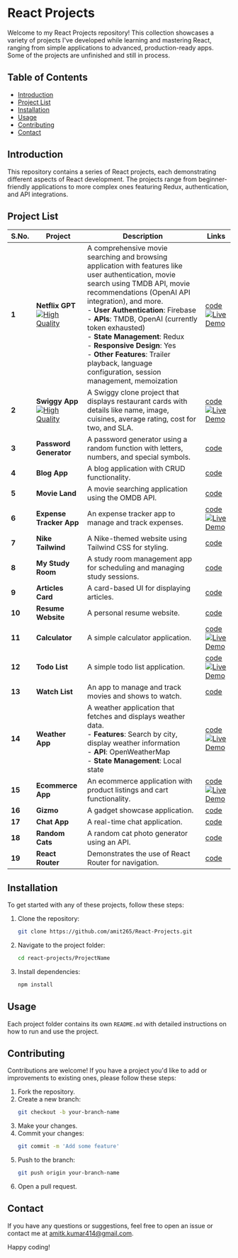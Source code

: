 <link rel="stylesheet" href="https://cdnjs.cloudflare.com/ajax/libs/font-awesome/6.0.0-beta3/css/all.min.css">

# React Projects

Welcome to my React Projects repository! This collection showcases a variety of projects I've developed while learning and mastering React, ranging from simple applications to advanced, production-ready apps. Some of the projects are unfinished and still in process.

## Table of Contents

- [Introduction](#introduction)
- [Project List](#project-list)
- [Installation](#installation)
- [Usage](#usage)
- [Contributing](#contributing)
- [Contact](#contact)

## Introduction

This repository contains a series of React projects, each demonstrating different aspects of React development. The projects range from beginner-friendly applications to more complex ones featuring Redux, authentication, and API integrations.

## Project List

|S.No.       | Project                                                                                                                                     | Description                                                                                                                                                                                                                                                                                                                                                                                                                                                     | Links                                                                                                                                                                                          |
| ---------- | ------------------------------------------------------------------------------------------------------------------------------------------- | --------------------------------------------------------------------------------------------------------------------------------------------------------------------------------------------------------------------------------------------------------------------------------------------------------------------------------------------------------------------------------------------------------------------------------------------------------------- | ---------------------------------------------------------------------------------------------------------------------------------------------------------------------------------------------- |
|**1**       |  **Netflix GPT** <br> [![High Quality](https://img.shields.io/badge/Quality-High-green)](https://coderespite.com/projects/react/netflixgpt/) | A comprehensive movie searching and browsing application with features like user authentication, movie search using TMDB API, movie recommendations (OpenAI API integration), and more. <br>- **User Authentication**: Firebase <br>- **APIs**: TMDB, OpenAI (currently token exhausted) <br>- **State Management**: Redux <br>- **Responsive Design**: Yes <br>- **Other Features**: Trailer playback, language configuration, session management, memoization | [code](./netflixgpt) <br> [![Live Demo](https://img.shields.io/badge/Live-Demo-green)](https://coderespite.com/projects/react/netflixgpt/)                  |
|**2**       |  **Swiggy App** <br> [![High Quality](https://img.shields.io/badge/Quality-High-green)](https://coderespite.com/projects/react/swiggy/)      | A Swiggy clone project that displays restaurant cards with details like name, image, cuisines, average rating, cost for two, and SLA.                                                                                                                                                                                                                                                                                                                           | [code](./swiggy-app) <br> [![Live Demo](https://img.shields.io/badge/Live-Demo-green)](https://coderespite.com/projects/react/swiggy/)                       |
|**3**       |  **Password Generator**                                                                                                                      | A password generator using a random function with letters, numbers, and special symbols.                                                                                                                                                                                                                                                                                                                                                                        | [code](./password-generator)                                                                                                                                 |
|**4**       |  **Blog App**                                                                                                                                | A blog application with CRUD functionality.                                                                                                                                                                                                                                                                                                                                                                                                                     | [code](./blog-app)                                                                                                                                           |
|**5**       |  **Movie Land**                                                                                                                              | A movie searching application using the OMDB API.                                                                                                                                                                                                                                                                                                                                                                                                               | [code](./movie-land)                                                                                                                                         |
|**6**       |  **Expense Tracker App**                                                                                                                     | An expense tracker app to manage and track expenses.                                                                                                                                                                                                                                                                                                                                                                                                            | [code](./expense-tracker-app) <br> [![Live Demo](https://img.shields.io/badge/Live-Demo-green)](https://coderespite.com/projects/react/expense-tracker-app/) |
|**7**       |  **Nike Tailwind**                                                                                                                           | A Nike-themed website using Tailwind CSS for styling.                                                                                                                                                                                                                                                                                                                                                                                                           | [code](./nike-tailwind)                                                                                                                                      |
|**8**       |  **My Study Room**                                                                                                                           | A study room management app for scheduling and managing study sessions.                                                                                                                                                                                                                                                                                                                                                                                         | [code](./my-study-room)                                                                                                                                      |
|**9**       |  **Articles Card**                                                                                                                           | A card-based UI for displaying articles.                                                                                                                                                                                                                                                                                                                                                                                                                        | [code](./articles_card)                                                                                                                                      |
|**10**      |  **Resume Website**                                                                                                                          | A personal resume website.                                                                                                                                                                                                                                                                                                                                                                                                                                      | [code](./resume-website)                                                                                                                                     |
|**11**      |  **Calculator**                                                                                                                              | A simple calculator application.                                                                                                                                                                                                                                                                                                                                                                                                                                | [code](./calculator) <br> [![Live Demo](https://img.shields.io/badge/Live-Demo-green)](https://coderespite.com/projects/react/calculator/)                   |
|**12**      |  **Todo List**                                                                                                                               | A simple todo list application.                                                                                                                                                                                                                                                                                                                                                                                                                                 | [code](./todo-list) <br> [![Live Demo](https://img.shields.io/badge/Live-Demo-green)](https://coderespite.com/projects/react/todo-list/)                     |
|**13**      |  **Watch List**                                                                                                                              | An app to manage and track movies and shows to watch.                                                                                                                                                                                                                                                                                                                                                                                                           | [code](./watch-list)                                                                                                                                         |
|**14**      |  **Weather App**                                                                                                                             | A weather application that fetches and displays weather data. <br>- **Features**: Search by city, display weather information <br>- **API**: OpenWeatherMap <br>- **State Management**: Local state                                                                                                                                                                                                                                                             | [code](./weather-app)<br> [![Live Demo](https://img.shields.io/badge/Live-Demo-green)](https://coderespite.com/projects/react/weather-app/)                  |
|**15**      |  **Ecommerce App**                                                                                                                           | An ecommerce application with product listings and cart functionality.                                                                                                                                                                                                                                                                                                                                                                                          | [code](./ecommerce-app) <br> [![Live Demo](https://img.shields.io/badge/Live-Demo-green)](https://coderespite.com/projects/react/ecommerce-app/)             |
|**16**      |  **Gizmo**                                                                                                                                   | A gadget showcase application.                                                                                                                                                                                                                                                                                                                                                                                                                                  | [code](./gizmoo)                                                                                                                                             |
|**17**      |  **Chat App**                                                                                                                                | A real-time chat application.                                                                                                                                                                                                                                                                                                                                                                                                                                   | [code](./chat-app)                                                                                                                                           |
|**18**      |  **Random Cats**                                                                                                                             | A random cat photo generator using an API.                                                                                                                                                                                                                                                                                                                                                                                                                      | [code](./random-cats)                                                                                                                                        |
|**19**      |  **React Router**                                                                                                                            | Demonstrates the use of React Router for navigation.                                                                                                                                                                                                                                                                                                                                                                                                            | [code](./react-router)                                                                                                                                       |


## Installation

To get started with any of these projects, follow these steps:

1. Clone the repository:
   ```bash
   git clone https://github.com/amit265/React-Projects.git
   ```
2. Navigate to the project folder:
   ```bash
   cd react-projects/ProjectName
   ```
3. Install dependencies:
   ```bash
   npm install
   ```

## Usage

Each project folder contains its own `README.md` with detailed instructions on how to run and use the project.

## Contributing

Contributions are welcome! If you have a project you'd like to add or improvements to existing ones, please follow these steps:

1. Fork the repository.
2. Create a new branch:
   ```bash
   git checkout -b your-branch-name
   ```
3. Make your changes.
4. Commit your changes:
   ```bash
   git commit -m 'Add some feature'
   ```
5. Push to the branch:
   ```bash
   git push origin your-branch-name
   ```
6. Open a pull request.

## Contact

If you have any questions or suggestions, feel free to open an issue or contact me at [amitk.kumar414@gmail.com](mailto:amitk.kumar414@gmail.com).

Happy coding!
